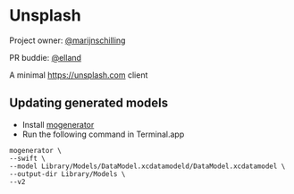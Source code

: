 # Unsplash

Project owner: [@marijnschilling](https://github.com/marijnschilling)

PR buddie: [@elland](https://github.com/elland)

A minimal https://unsplash.com client

## Updating generated models

- Install [mogenerator](http://rentzsch.github.io/mogenerator/)
- Run the following command in Terminal.app

```
mogenerator \
--swift \
--model Library/Models/DataModel.xcdatamodeld/DataModel.xcdatamodel \
--output-dir Library/Models \
--v2
```
